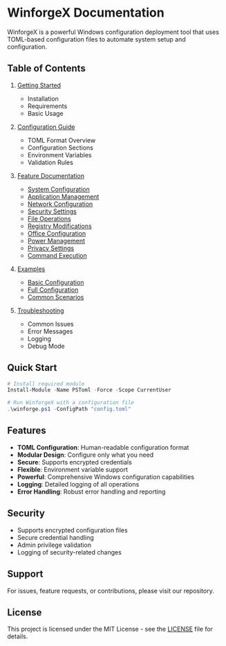 # WinforgeX Documentation

WinforgeX is a powerful Windows configuration deployment tool that uses TOML-based configuration files to automate system setup and configuration.

## Table of Contents

1. [Getting Started](getting-started.md)
   - Installation
   - Requirements
   - Basic Usage

2. [Configuration Guide](configuration-guide.md)
   - TOML Format Overview
   - Configuration Sections
   - Environment Variables
   - Validation Rules

3. [Feature Documentation](features/README.md)
   - [System Configuration](features/system-configuration.md)
   - [Application Management](features/application-management.md)
   - [Network Configuration](features/network-configuration.md)
   - [Security Settings](features/security-settings.md)
   - [File Operations](features/file-operations.md)
   - [Registry Modifications](features/registry-modifications.md)
   - [Office Configuration](features/office-configuration.md)
   - [Power Management](features/power-management.md)
   - [Privacy Settings](features/privacy-settings.md)
   - [Command Execution](features/command-execution.md)

4. [Examples](examples/README.md)
   - [Basic Configuration](examples/basic-config.md)
   - [Full Configuration](examples/full-config.md)
   - [Common Scenarios](examples/common-scenarios.md)

5. [Troubleshooting](troubleshooting.md)
   - Common Issues
   - Error Messages
   - Logging
   - Debug Mode

## Quick Start

```powershell
# Install required module
Install-Module -Name PSToml -Force -Scope CurrentUser

# Run WinforgeX with a configuration file
.\winforge.ps1 -ConfigPath "config.toml"
```

## Features

- **TOML Configuration**: Human-readable configuration format
- **Modular Design**: Configure only what you need
- **Secure**: Supports encrypted credentials
- **Flexible**: Environment variable support
- **Powerful**: Comprehensive Windows configuration capabilities
- **Logging**: Detailed logging of all operations
- **Error Handling**: Robust error handling and reporting

## Security

- Supports encrypted configuration files
- Secure credential handling
- Admin privilege validation
- Logging of security-related changes

## Support

For issues, feature requests, or contributions, please visit our repository.

## License

This project is licensed under the MIT License - see the [LICENSE](../LICENSE) file for details. 